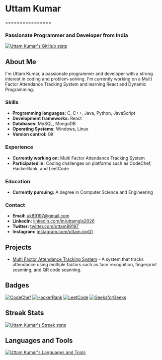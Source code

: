 # Uttam Kumar
================

### Passionate Programmer and Developer from India

[![Uttam Kumar's GitHub stats](https://github-readme-stats.vercel.app/api?username=uttamcs&show_icons=true&theme=dark)](https://github.com/uttamcs)

## About Me

I'm Uttam Kumar, a passionate programmer and developer with a strong interest in coding and problem-solving. I'm currently working on a Multi Factor Attendance Tracking System and learning React and Dynamic Programming.

### Skills

* **Programming languages:** C, C++, Java, Python, JavaScript
* **Development frameworks:** React
* **Databases:** MySQL, MongoDB
* **Operating Systems:** Windows, Linux
* **Version control:** Git

### Experience

* **Currently working on:** Multi Factor Attendance Tracking System
* **Participated in:** Coding challenges on platforms such as CodeChef, HackerRank, and LeetCode

### Education

* **Currently pursuing:** A degree in Computer Science and Engineering

### Contact

* **Email:** [uk89197@gmail.com](mailto:uk89197@gmail.com)
* **LinkedIn:** [linkedin.com/in/uttamgla2026](https://linkedin.com/in/uttamgla2026)
* **Twitter:** [twitter.com/uttam89197](https://twitter.com/uttam89197)
* **Instagram:** [instagram.com/uttam.roy01](https://instagram.com/uttam.roy01)

## Projects

* [Multi Factor Attendance Tracking System](https://github.com/uttamcs/Multi-Factor-Attendance-Tracking-System) - A system that tracks attendance using multiple factors such as face recognition, fingerprint scanning, and QR code scanning.

## Badges

[![CodeChef](https://img.shields.io/badge/CodeChef-1★uttam89197-blue)](https://www.codechef.com/users/1★uttam89197)
[![HackerRank](https://img.shields.io/badge/HackerRank-uk89197-green)](https://www.hackerrank.com/uk89197)
[![LeetCode](https://img.shields.io/badge/LeetCode-uttam_roy01-orange)](https://leetcode.com/uttam_roy01)
[![GeeksforGeeks](https://img.shields.io/badge/GeeksforGeeks-<uk89ajou>/profile-red)](https://auth.geeksforgeeks.org/user/<uk89ajou>/profile)

## Streak Stats

[![Uttam Kumar's Streak stats](https://github-readme-streak-stats.herokuapp.com/?user=uttamcs&theme=dark)](https://github.com/uttamcs)

## Languages and Tools

[![Uttam Kumar's Languages and Tools](https://github-readme-stats.vercel.app/api/top-langs/?username=uttamcs&layout=compact&theme=dark)](https://github.com/uttamcs)
